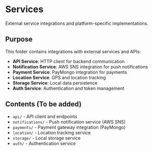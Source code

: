 # Services

External service integrations and platform-specific implementations.

## Purpose
This folder contains integrations with external services and APIs:
- **API Service**: HTTP client for backend communication
- **Notification Service**: AWS SNS integration for push notifications
- **Payment Service**: PayMongo integration for payments
- **Location Service**: GPS and location tracking
- **Storage Service**: Local data persistence
- **Auth Service**: Authentication and token management

## Contents (To be added)
- `api/` - API client and endpoints
- `notifications/` - Push notification service (AWS SNS)
- `payments/` - Payment gateway integration (PayMongo)
- `location/` - Location tracking service
- `storage/` - Local storage service
- `auth/` - Authentication service
